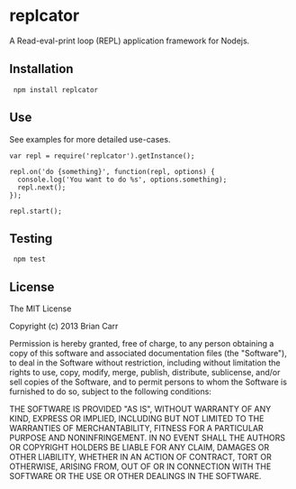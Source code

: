 replcator
=========
A Read-eval-print loop (REPL) application framework for Nodejs.

Installation
---------------
     npm install replcator

Use
---------------
See examples for more detailed use-cases.

    var repl = require('replcator').getInstance();

    repl.on('do {something}', function(repl, options) {
      console.log('You want to do %s', options.something);
      repl.next();
    });

    repl.start();

Testing
---------------
     npm test

License
-------
The MIT License

Copyright (c) 2013 Brian Carr

Permission is hereby granted, free of charge, to any person obtaining a copy
of this software and associated documentation files (the "Software"), to deal
in the Software without restriction, including without limitation the rights
to use, copy, modify, merge, publish, distribute, sublicense, and/or sell
copies of the Software, and to permit persons to whom the Software is
furnished to do so, subject to the following conditions:

THE SOFTWARE IS PROVIDED "AS IS", WITHOUT WARRANTY OF ANY KIND, EXPRESS OR
IMPLIED, INCLUDING BUT NOT LIMITED TO THE WARRANTIES OF MERCHANTABILITY,
FITNESS FOR A PARTICULAR PURPOSE AND NONINFRINGEMENT. IN NO EVENT SHALL THE
AUTHORS OR COPYRIGHT HOLDERS BE LIABLE FOR ANY CLAIM, DAMAGES OR OTHER
LIABILITY, WHETHER IN AN ACTION OF CONTRACT, TORT OR OTHERWISE, ARISING FROM,
OUT OF OR IN CONNECTION WITH THE SOFTWARE OR THE USE OR OTHER DEALINGS IN
THE SOFTWARE.